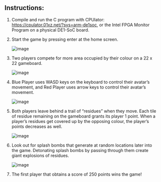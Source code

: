 ## Instructions:
1.	Compile and run the C program with CPUlator: https://cpulator.01xz.net/?sys=arm-de1soc, or the Intel FPGA Monitor Program on a physical DE1-SoC board. 

2.	Start the game by pressing enter at the home screen.

    ![image](https://user-images.githubusercontent.com/102651507/162503413-7ff89794-a8e3-42b2-aaf8-4e736d28a3ef.png)

3.	Two players compete for more area occupied by their colour on a 22 x 22 gameboard.

      ![image](https://user-images.githubusercontent.com/102651507/162503451-c348dba8-2b3f-42f8-af22-2dcb6958f7b8.png)

4.	Blue Player uses WASD keys on the keyboard to control their avatar’s movement, and Red Player uses arrow keys to control their avatar’s movement.

      ![image](https://user-images.githubusercontent.com/102651507/162503641-ba2f2d0d-1ebb-4f0e-abde-8f5703067957.png)

5.	Both players leave behind a trail of “residues” when they move. Each tile of residue remaining on the gameboard grants its player 1 point. When a player’s residues get covered up by the opposing colour, the player’s points decreases as well.

      ![image](https://user-images.githubusercontent.com/102651507/162503658-529eaa4e-745c-4ae6-96d8-0c8589ee5824.png)

6.	Look out for splash bombs that generate at random locations later into the game. Detonating splash bombs by passing through them create giant explosions of residues.

      ![image](https://user-images.githubusercontent.com/102651507/162503674-de32b9f6-956f-4f4b-9d53-8659ea08fae1.png)

7.	The first player that obtains a score of 250 points wins the game!
